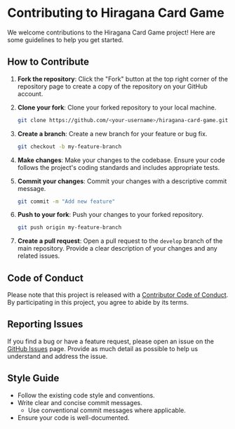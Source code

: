 # Contributing to Hiragana Card Game

We welcome contributions to the Hiragana Card Game project! Here are some guidelines to help you get started.

## How to Contribute

1. **Fork the repository**: Click the "Fork" button at the top right corner of the repository page to create a copy of the repository on your GitHub account.

2. **Clone your fork**: Clone your forked repository to your local machine.
    ```sh
    git clone https://github.com/<your-username>/hiragana-card-game.git
    ```

3. **Create a branch**: Create a new branch for your feature or bug fix.
    ```sh
    git checkout -b my-feature-branch
    ```

4. **Make changes**: Make your changes to the codebase. Ensure your code follows the project's coding standards and includes appropriate tests.

5. **Commit your changes**: Commit your changes with a descriptive commit message.
    ```sh
    git commit -m "Add new feature"
    ```

6. **Push to your fork**: Push your changes to your forked repository.
    ```sh
    git push origin my-feature-branch
    ```

7. **Create a pull request**: Open a pull request to the `develop` branch of the main repository. Provide a clear description of your changes and any related issues.
## Code of Conduct

Please note that this project is released with a [Contributor Code of Conduct](CODE_OF_CONDUCT.md). By participating in this project, you agree to abide by its terms.

## Reporting Issues

If you find a bug or have a feature request, please open an issue on the [GitHub Issues](https://github.com/<repository-url>/issues) page. Provide as much detail as possible to help us understand and address the issue.

## Style Guide

- Follow the existing code style and conventions.
- Write clear and concise commit messages.
  - Use conventional commit messages where applicable.
- Ensure your code is well-documented.
